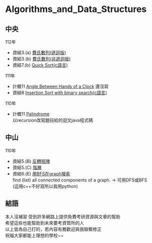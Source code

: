 # Algorithms_and_Data_Structures

## 中央
112年
  -  資結3.(a) [費氏數列(遞迴版)](./NCU/112/fibonacci_recursive.cpp)
  -  資結3.(b) [費氏數列(非遞迴版)](./NCU/112/fibonacci_nonrecursive.cpp)
  -  資結7.(b) [Quick Sort(c語言)](./NCU/112/Quick_Sort.c)  

111年  
  -  計概11 [Angle Between Hands of a Clock](./NCU/111/Angle_Between_Hands_of_Clock.java) 還沒寫
  -  資結8 [Insertion Sort with binary search(c語言)](./NCU/111/Insertion_Sort_with_binary_search.c)

110年
  -  計概11 [Palindrome](./NCU/110/Palindrome.java)    
     以recursion改寫題目給的迴文java程式碼
     
## 中山

110年
  -  資結5.(B) [反轉矩陣](./NSYSU/110/reverseArray.cpp)
  -  資結5.(C) [階層](./NSYSU/110/factorial.cpp)
  -  資結6.(E) [用BFS在graph搜索](./NSYSU/110/bfs_graph.py)  
     find (list) all connected components of a graph. -> 可用DFS或BFS  
     (這用c++不好寫所以我用python) 

## 結語
本人沒補習 受到許多網路上提供免費考研資源與文章的幫助  
希望這些也能幫助到未來要考資管所的人  
以上皆為自己打的，若內容有務歡迎與我聯繫修正  
祝福大家都能上理想的學校~~
